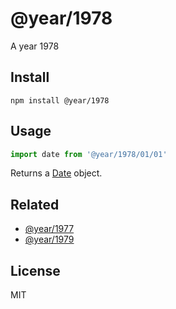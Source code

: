 # @year/1978

A year 1978

## Install

~~~
npm install @year/1978
~~~

## Usage

~~~js
import date from '@year/1978/01/01'
~~~

Returns a [Date](https://developer.mozilla.org/en-US/docs/Web/JavaScript/Reference/Global_Objects/Date) object.

## Related

* [@year/1977](https://github.com/antonmedv/year/tree/master/packages/1977)
* [@year/1979](https://github.com/antonmedv/year/tree/master/packages/1979)

## License

MIT
